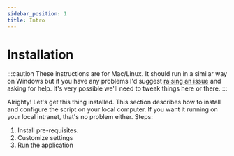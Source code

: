 ```yaml
---
sidebar_position: 1
title: Intro
---
```


# Installation

:::caution
These instructions are for Mac/Linux. It should run in a similar way on Windows but if you have any problems I'd
suggest [raising an issue](https://github.com/benkeen/generatedata/issues) and asking for help. It's
very possible we'll need to tweak things here or there.
:::

Alrighty! Let's get this thing installed. This section describes how to install and configure the script on your local
computer. If you want it running on your local intranet, that's no problem either. Steps:

1. Install pre-requisites.
2. Customize settings
3. Run the application
